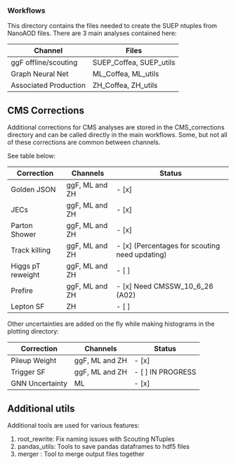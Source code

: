 ### Workflows

This directory contains the files needed to create the SUEP ntuples from NanoAOD files. There are 3 main analyses contained here:

| Channel               | Files                   |
| --------------------- | ----------------------- |
| ggF offline/scouting  | SUEP_Coffea, SUEP_utils |
| Graph Neural Net      | ML_Coffea, ML_utils     |
| Associated Production | ZH_Coffea, ZH_utils     |

## CMS Corrections

Additional corrections for CMS analyses are stored in the CMS_corrections directory and can be called directly in the main workflows. Some, but not all of these corrections are common between channels.

See table below:

| Correction        | Channels       | Status                                         |
| ----------------- | -------------- | ---------------------------------------------- |
| Golden JSON       | ggF, ML and ZH | - [x]                                          |
| JECs              | ggF, ML and ZH | - [x]                                          |
| Parton Shower     | ggF, ML and ZH | - [x]                                          |
| Track killing     | ggF, ML and ZH | - [x] (Percentages for scouting need updating) |
| Higgs pT reweight | ggF, ML and ZH | - [ ]                                          |
| Prefire           | ggF, ML and ZH | - [x] Need CMSSW_10_6_26 (A02)                 |
| Lepton SF         | ZH             | - [ ]                                          |

Other uncertainties are added on the fly while making histograms in the plotting directory:

| Correction      | Channels       | Status            |
| --------------- | -------------- | ----------------- |
| Pileup Weight   | ggF, ML and ZH | - [x]             |
| Trigger SF      | ggF, ML and ZH | - [ ] IN PROGRESS |
| GNN Uncertainty | ML             | - [x]             |

## Additional utils

Additional tools are used for various features:

1. root_rewrite: Fix naming issues with Scouting NTuples
2. pandas_utils: Tools to save pandas dataframes to hdf5 files
3. merger : Tool to merge output files together
